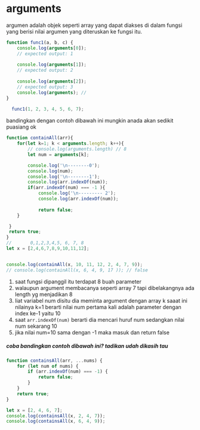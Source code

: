 # arguments

argumen adalah objek seperti array yang dapat diakses di dalam fungsi yang berisi nilai argumen yang diteruskan ke fungsi itu.

```javascript
function func1(a, b, c) {
    console.log(arguments[0]);
    // expected output: 1
  
    console.log(arguments[1]);
    // expected output: 2
  
    console.log(arguments[2]);
    // expected output: 3
    console.log(arguments); // 
}
  
  func1(1, 2, 3, 4, 5, 6, 7);
```

bandingkan dengan contoh dibawah ini mungkin anada akan sedikit puasiang ok

```javascript
function containAll(arr){
    for(let k=1; k < arguments.length; k++){
        // console.log(arguments.length) // 8
        let num = arguments[k];

        console.log('\n--------0');
        console.log(num);
        console.log('\n--------1');
        console.log(arr.indexOf(num));
        if(arr.indexOf(num) === -1 ){
            console.log('\n--------- 2');
            console.log(arr.indexOf(num));
            
            return false;
    }   

 }
 return true;
}
//       0,1,2,3,4,5, 6, 7, 8
let x = [2,4,6,7,8,9,10,11,12];


console.log(containAll(x, 10, 11, 12, 2, 4, 7, 9));
// console.log(containAll(x, 6, 4, 9, 17 )); // false
```

1. saat fungsi dipanggil itu terdapat 8 buah parameter
2. walaupun argument membacanya seperti array 7 tapi dibelakangnya ada length yg menjadikan 8
3. liat variabel num disitu dia meminta argument dengan array k saaat ini nilainya k=1 berarti nilai num pertama kali adalah parameter dengan index ke-1 yaitu 10
4. saat `arr.indexOf(num)` berarti dia mencari huruf num sedangkan nilai num sekarang 10 
5. jika nilai num=10 sama dengan  -1 maka masuk dan return false

##### coba bandingkan contoh dibawah ini? tadikan udah dikasih tau

```javascript
function containsAll(arr, ...nums) {
    for (let num of nums) {
        if (arr.indexOf(num) === -1) {
            return false;
        }
    }
    return true;
}

let x = [2, 4, 6, 7];
console.log(containsAll(x, 2, 4, 7));
console.log(containsAll(x, 6, 4, 9));
```

